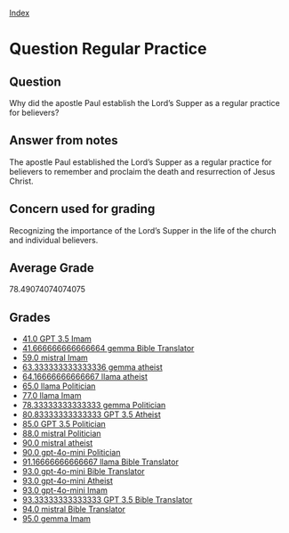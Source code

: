 
[Index](../../index.md)
# Question Regular Practice
## Question
Why did the apostle Paul establish the Lord’s Supper as a regular practice for believers?

## Answer from notes
The apostle Paul established the Lord’s Supper as a regular practice for believers to remember and proclaim the death and resurrection of Jesus Christ.

## Concern used for grading
Recognizing the importance of the Lord’s Supper in the life of the church and individual believers.

## Average Grade
78.49074074074075

## Grades
 * [41.0 GPT 3.5 Imam](../answers/GPT_3.5_Imam/Regular_Practice.md)
 * [41.666666666666664 gemma Bible Translator](../answers/gemma_Bible_Translator/Regular_Practice.md)
 * [59.0 mistral Imam](../answers/mistral_Imam/Regular_Practice.md)
 * [63.333333333333336 gemma atheist](../answers/gemma_atheist/Regular_Practice.md)
 * [64.16666666666667 llama atheist](../answers/llama_atheist/Regular_Practice.md)
 * [65.0 llama Politician](../answers/llama_Politician/Regular_Practice.md)
 * [77.0 llama Imam](../answers/llama_Imam/Regular_Practice.md)
 * [78.33333333333333 gemma Politician](../answers/gemma_Politician/Regular_Practice.md)
 * [80.83333333333333 GPT 3.5 Atheist](../answers/GPT_3.5_Atheist/Regular_Practice.md)
 * [85.0 GPT 3.5 Politician](../answers/GPT_3.5_Politician/Regular_Practice.md)
 * [88.0 mistral Politician](../answers/mistral_Politician/Regular_Practice.md)
 * [90.0 mistral atheist](../answers/mistral_atheist/Regular_Practice.md)
 * [90.0 gpt-4o-mini Politician](../answers/gpt-4o-mini_Politician/Regular_Practice.md)
 * [91.16666666666667 llama Bible Translator](../answers/llama_Bible_Translator/Regular_Practice.md)
 * [93.0 gpt-4o-mini Bible Translator](../answers/gpt-4o-mini_Bible_Translator/Regular_Practice.md)
 * [93.0 gpt-4o-mini Atheist](../answers/gpt-4o-mini_Atheist/Regular_Practice.md)
 * [93.0 gpt-4o-mini Imam](../answers/gpt-4o-mini_Imam/Regular_Practice.md)
 * [93.33333333333333 GPT 3.5 Bible Translator](../answers/GPT_3.5_Bible_Translator/Regular_Practice.md)
 * [94.0 mistral Bible Translator](../answers/mistral_Bible_Translator/Regular_Practice.md)
 * [95.0 gemma Imam](../answers/gemma_Imam/Regular_Practice.md)
